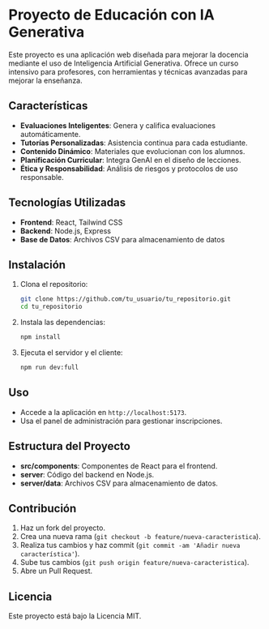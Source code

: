 # Proyecto de Educación con IA Generativa

Este proyecto es una aplicación web diseñada para mejorar la docencia mediante el uso de Inteligencia Artificial Generativa. Ofrece un curso intensivo para profesores, con herramientas y técnicas avanzadas para mejorar la enseñanza.

## Características

- **Evaluaciones Inteligentes**: Genera y califica evaluaciones automáticamente.
- **Tutorías Personalizadas**: Asistencia continua para cada estudiante.
- **Contenido Dinámico**: Materiales que evolucionan con los alumnos.
- **Planificación Curricular**: Integra GenAI en el diseño de lecciones.
- **Ética y Responsabilidad**: Análisis de riesgos y protocolos de uso responsable.

## Tecnologías Utilizadas

- **Frontend**: React, Tailwind CSS
- **Backend**: Node.js, Express
- **Base de Datos**: Archivos CSV para almacenamiento de datos

## Instalación

1. Clona el repositorio:
   ```bash
   git clone https://github.com/tu_usuario/tu_repositorio.git
   cd tu_repositorio
   ```

2. Instala las dependencias:
   ```bash
   npm install
   ```

3. Ejecuta el servidor y el cliente:
   ```bash
   npm run dev:full
   ```

## Uso

- Accede a la aplicación en `http://localhost:5173`.
- Usa el panel de administración para gestionar inscripciones.

## Estructura del Proyecto

- **src/components**: Componentes de React para el frontend.
- **server**: Código del backend en Node.js.
- **server/data**: Archivos CSV para almacenamiento de datos.

## Contribución

1. Haz un fork del proyecto.
2. Crea una nueva rama (`git checkout -b feature/nueva-caracteristica`).
3. Realiza tus cambios y haz commit (`git commit -am 'Añadir nueva característica'`).
4. Sube tus cambios (`git push origin feature/nueva-caracteristica`).
5. Abre un Pull Request.

## Licencia

Este proyecto está bajo la Licencia MIT.
